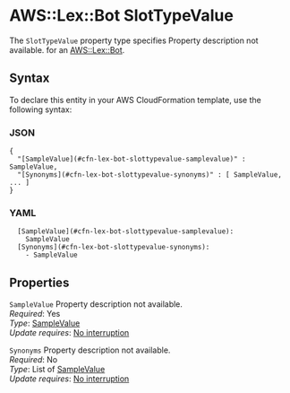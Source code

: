 # AWS::Lex::Bot SlotTypeValue<a name="aws-properties-lex-bot-slottypevalue"></a>

<a name="aws-properties-lex-bot-slottypevalue-description"></a>The `SlotTypeValue` property type specifies Property description not available\. for an [AWS::Lex::Bot](aws-resource-lex-bot.md)\.

## Syntax<a name="aws-properties-lex-bot-slottypevalue-syntax"></a>

To declare this entity in your AWS CloudFormation template, use the following syntax:

### JSON<a name="aws-properties-lex-bot-slottypevalue-syntax.json"></a>

```
{
  "[SampleValue](#cfn-lex-bot-slottypevalue-samplevalue)" : SampleValue,
  "[Synonyms](#cfn-lex-bot-slottypevalue-synonyms)" : [ SampleValue, ... ]
}
```

### YAML<a name="aws-properties-lex-bot-slottypevalue-syntax.yaml"></a>

```
  [SampleValue](#cfn-lex-bot-slottypevalue-samplevalue): 
    SampleValue
  [Synonyms](#cfn-lex-bot-slottypevalue-synonyms): 
    - SampleValue
```

## Properties<a name="aws-properties-lex-bot-slottypevalue-properties"></a>

`SampleValue`  <a name="cfn-lex-bot-slottypevalue-samplevalue"></a>
Property description not available\.  
*Required*: Yes  
*Type*: [SampleValue](aws-properties-lex-bot-samplevalue.md)  
*Update requires*: [No interruption](https://docs.aws.amazon.com/AWSCloudFormation/latest/UserGuide/using-cfn-updating-stacks-update-behaviors.html#update-no-interrupt)

`Synonyms`  <a name="cfn-lex-bot-slottypevalue-synonyms"></a>
Property description not available\.  
*Required*: No  
*Type*: List of [SampleValue](aws-properties-lex-bot-samplevalue.md)  
*Update requires*: [No interruption](https://docs.aws.amazon.com/AWSCloudFormation/latest/UserGuide/using-cfn-updating-stacks-update-behaviors.html#update-no-interrupt)